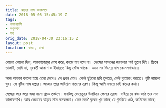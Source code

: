 ```yaml
---
title: ঝড়ের নাম কনকলতা
date: 2018-05-05 15:45:19 Z
tags:
- খামখেয়ালি
- অণুকথন
- গদ্য
orig_date: 2018-04-30 23:16:15 Z
layout: post
location: বাড্ডা, ঢাকা
---
```


কোনো কোনো দিন, আকাশজোড়া মেঘ করে, কাজে মন বসে না। ডেস্কের সামনের জানালার পর্দা তুলে দিই। স্ক্রিনে তাকাই, দেখি না, দূরবর্তী আকাশ ও ইমারতে কিছু খোঁজ থাকে। এমন সব দিনের নাম কোমলগান্ধার।

আজ আকাশ কালো হয়ে এলো মেঘে। সে প্রবল মেঘ। কেউ ছুটলো ছবি তুলতে, কেউ ব্যুমেরাং করতে। বৃষ্টি নামলো খুব। সে বৃষ্টির নাম মল্লার। আত্মায় তার অবিশ্রাম পতনের রেশ। কিন্তু আমি বলতে চাই ঝড়ের কথা।

মেঘেরা স্তরে স্তরে জমা হলো প্রচণ্ড তর্জনে। সবকিছু ভেঙেচুরে উপড়িয়ে ফেলার রোষ। বাইরে যে ঝড় ওঠে তার নাম কালবৈশাখি। আর ভেতরের ঝড়ের নাম কনকলতা। কেন নয়? বুকের খুব কাছে যে গুমরিয়ে ওঠে, জমিনের কাছে।